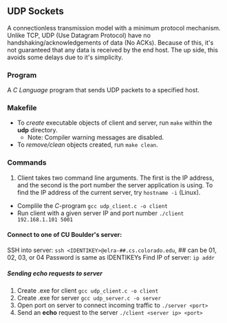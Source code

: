 ## UDP Sockets
A connectionless transmission model with a minimum protocol mechanism. Unlike TCP, UDP (Use Datagram Protocol) have no handshaking/acknowledgements of data (No ACKs). Because of this, it's not guaranteed that any data is received by the end host. The up side, this avoids some delays due to it's simplicity.

### Program
A *C Language* program that sends UDP packets to a specified host.

### Makefile
- To *create* executable objects of client and server, run `make` within the **udp** directory.
    - Note: Compiler warning messages are disabled.
- To *remove/clean* objects created, run `make clean`.

### Commands
1. Client takes two command line arguments. The first is the IP address, and the second is the port number the server application is using. To find the IP address of the current server, try `hostname -i` (Linux).
  - Complile the *C*-program
    `gcc udp_client.c -o client`
  - Run client with a given server IP and port number
    `./client 192.168.1.101 5001`

#### Connect to one of CU Boulder's server:
SSH into server: `ssh <IDENTIKEY>@elra-##.cs.colorado.edu`, ## can be 01, 02, 03, or 04
Password is same as IDENTIKEYs
Find IP of server: `ip addr`

##### Sending echo requests to server
  1. Create .exe for client `gcc udp_client.c -o client`
  2. Create .exe for server `gcc udp_server.c -o server`
  3. Open port on server to connect incoming traffic to `./server <port>`
  4. Send an **echo** request to the server `./client <server ip> <port>`
